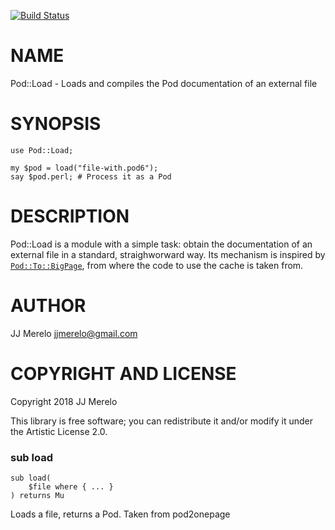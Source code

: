 [![Build Status](https://travis-ci.org/JJ/p6-pod-load.svg?branch=master)](https://travis-ci.org/JJ/p6-pod-load)

NAME
====

Pod::Load - Loads and compiles the Pod documentation of an external file

SYNOPSIS
========

    use Pod::Load;

    my $pod = load("file-with.pod6");
    say $pod.perl; # Process it as a Pod

DESCRIPTION
===========

Pod::Load is a module with a simple task: obtain the documentation of an external file in a standard, straighworward way. Its mechanism is inspired by [`Pod::To::BigPage`](https://github.com/perl6/perl6-pod-to-bigpage), from where the code to use the cache is taken from.

AUTHOR
======

JJ Merelo <jjmerelo@gmail.com>

COPYRIGHT AND LICENSE
=====================

Copyright 2018 JJ Merelo

This library is free software; you can redistribute it and/or modify it under the Artistic License 2.0.

### sub load

```perl6
sub load(
    $file where { ... }
) returns Mu
```

Loads a file, returns a Pod. Taken from pod2onepage

